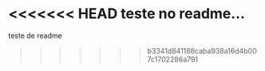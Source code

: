 <<<<<<< HEAD
teste no readme...
=======
teste de readme
>>>>>>> b3341d841188caba938a16d4b007c1702286a791
